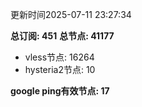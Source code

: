 更新时间2025-07-11 23:27:34

**总订阅: 451**
**总节点: 41177**
- vless节点: 16264
- hysteria2节点: 10

**google ping有效节点: 17**
